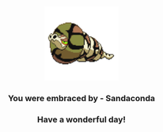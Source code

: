 <p align="center">
    <img src="https://raw.githubusercontent.com/PokeAPI/sprites/master/sprites/pokemon/844.png" width="150" height="150">
</p>
<h3 align="center">You were embraced by - <b>Sandaconda</b></h3>
<h3 align="center">Have a wonderful day!</h3>
